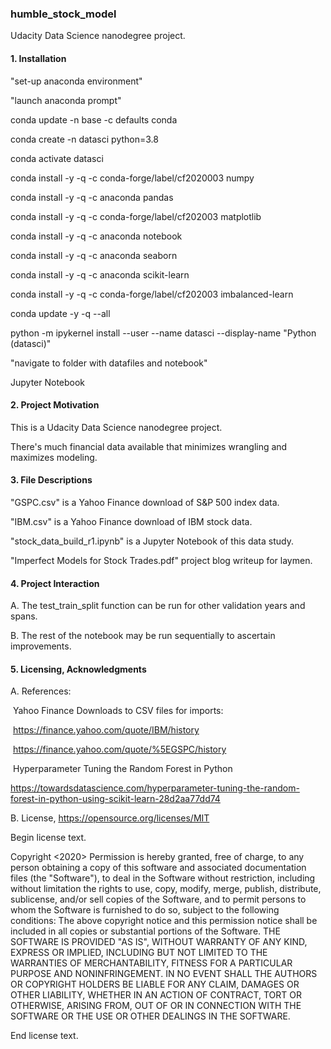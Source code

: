 ### humble_stock_model

Udacity Data Science nanodegree project.  

#### 1. **Installation**

"set-up anaconda environment"

"launch anaconda prompt"

conda update -n base -c defaults conda

conda create -n datasci python=3.8

conda activate datasci

conda install -y -q -c conda-forge/label/cf2020003 numpy

conda install -y -q -c anaconda pandas

conda install -y -q -c conda-forge/label/cf202003 matplotlib

conda install -y -q -c anaconda notebook

conda install -y -q -c anaconda seaborn

conda install -y -q -c anaconda scikit-learn

conda install -y -q -c conda-forge/label/cf202003 imbalanced-learn

conda update -y -q --all

python -m ipykernel install --user --name datasci --display-name "Python (datasci)"

"navigate to folder with datafiles and notebook"

Jupyter Notebook

#### 2. **Project Motivation**

This is a Udacity Data Science nanodegree project.

There's much financial data available that minimizes wrangling and maximizes modeling.

#### 3. **File Descriptions**

"GSPC.csv" is a Yahoo Finance download of S&P 500 index data.

"IBM.csv" is a Yahoo Finance download of IBM stock data.

"stock_data_build_r1.ipynb" is a Jupyter Notebook of this data study.

"Imperfect Models for Stock Trades.pdf" project blog writeup for laymen.

#### 4. **Project Interaction**

A. The test_train_split function can be run for other validation years and spans.

B. The rest of the notebook may be run sequentially to ascertain improvements.

#### 5. **Licensing, Acknowledgments**

A. References:

 Yahoo Finance Downloads to CSV files for imports:

 <https://finance.yahoo.com/quote/IBM/history>

 <https://finance.yahoo.com/quote/%5EGSPC/history>

 Hyperparameter Tuning the Random Forest in Python

<https://towardsdatascience.com/hyperparameter-tuning-the-random-forest-in-python-using-scikit-learn-28d2aa77dd74>         

B. License, <https://opensource.org/licenses/MIT>

Begin license text.

Copyright <2020> <PATRICK PARKER>
Permission is hereby granted, free of charge, to any person obtaining a copy of this software and associated documentation files (the "Software"), to deal in the Software without restriction, including without limitation the rights to use, copy, modify, merge, publish, distribute, sublicense, and/or sell copies of the Software, and to permit persons to whom the Software is furnished to do so, subject to the following conditions:
The above copyright notice and this permission notice shall be included in all copies or substantial portions of the Software.
THE SOFTWARE IS PROVIDED "AS IS", WITHOUT WARRANTY OF ANY KIND, EXPRESS OR IMPLIED, INCLUDING BUT NOT LIMITED TO THE WARRANTIES OF MERCHANTABILITY, FITNESS FOR A PARTICULAR PURPOSE AND NONINFRINGEMENT. IN NO EVENT SHALL THE AUTHORS OR COPYRIGHT HOLDERS BE LIABLE FOR ANY CLAIM, DAMAGES OR OTHER LIABILITY, WHETHER IN AN ACTION OF CONTRACT, TORT OR OTHERWISE, ARISING FROM, OUT OF OR IN CONNECTION WITH THE SOFTWARE OR THE USE OR OTHER DEALINGS IN THE SOFTWARE.

End license text.
